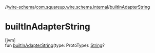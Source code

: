 //[wire-schema](../../index.md)/[com.squareup.wire.schema.internal](index.md)/[builtInAdapterString](built-in-adapter-string.md)

# builtInAdapterString

[jvm]\
fun [builtInAdapterString](built-in-adapter-string.md)(type: ProtoType): [String](https://kotlinlang.org/api/latest/jvm/stdlib/kotlin/-string/index.html)?
